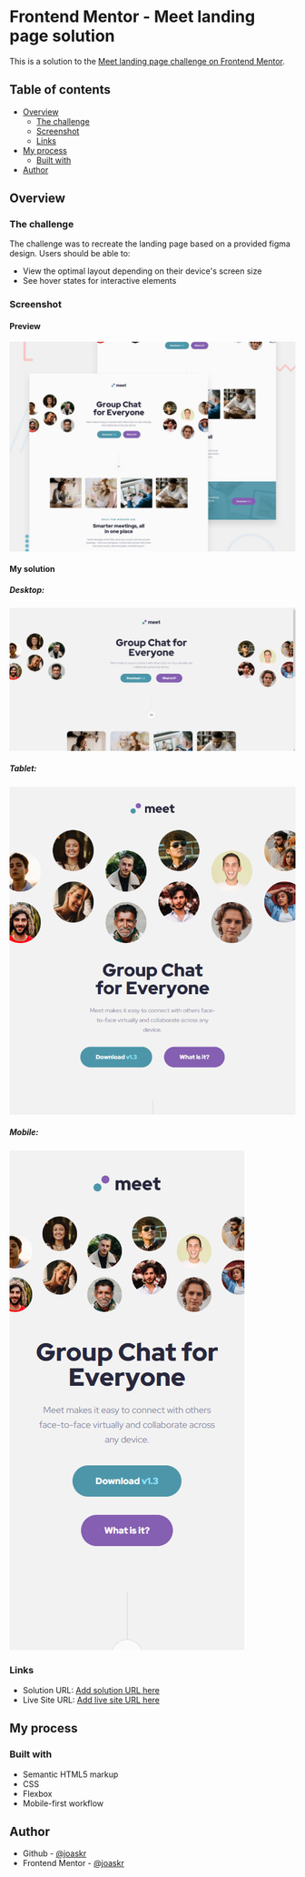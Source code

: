 # Frontend Mentor - Meet landing page solution

This is a solution to the [Meet landing page challenge on Frontend Mentor](https://www.frontendmentor.io/challenges/meet-landing-page-rbTDS6OUR).

## Table of contents

- [Overview](#overview)
  - [The challenge](#the-challenge)
  - [Screenshot](#screenshot)
  - [Links](#links)
- [My process](#my-process)
  - [Built with](#built-with)
- [Author](#author)

## Overview

### The challenge

The challenge was to recreate the landing page based on a provided figma design. Users should be able to:

- View the optimal layout depending on their device's screen size
- See hover states for interactive elements

### Screenshot

#### Preview

![Design preview for the Meet landing page coding challenge](./preview.jpg)

#### My solution

##### Desktop:

![Solution for the Meet landing page coding challenge on desktop](./starter-code/assets/desktop-screenshot.png)

##### Tablet:

![Solution for the Meet landing page coding challenge on tablet](./starter-code/assets/tablet-design.png)

##### Mobile:

![Solution for the Meet landing page coding challenge on mobile](./starter-code/assets/mobile-screenshot.png)

### Links

- Solution URL: [Add solution URL here](https://github.com/joaskr/meet-landing-page)
- Live Site URL: [Add live site URL here](https://meet-landing-page-alpha-three.vercel.app)

## My process

### Built with

- Semantic HTML5 markup
- CSS
- Flexbox
- Mobile-first workflow

## Author

- Github - [@joaskr](https://github.com/joaskr)
- Frontend Mentor - [@joaskr](https://www.frontendmentor.io/profile/joaskr)

